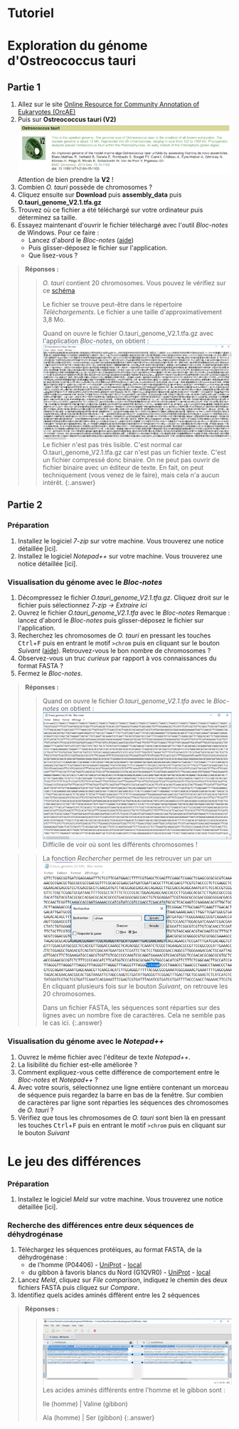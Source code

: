# Tutoriel

# Exploration du génome d'Ostreococcus tauri

## Partie 1

1. Allez sur le site [Online Resource for Community Annotation of Eukaryotes (OrcAE)](http://bioinformatics.psb.ugent.be/orcae/)
1. Puis sur **Ostreococcus tauri (V2)**
    ![](img/tauri_V2.png)
    Attention de bien prendre la **V2** !
1. Combien *O. tauri* possède de chromosomes ?
1. Cliquez ensuite sur **Download** puis **assembly_data** puis **O.tauri_genome_V2.1.tfa.gz**
1. Trouvez où ce fichier a été téléchargé sur votre ordinateur puis déterminez sa taille.
1. Essayez maintenant d'ouvrir le fichier téléchargé avec l'outil *Bloc-notes* de Windows. Pour ce faire :
    - Lancez d'abord le *Bloc-notes* ([aide](img/bloc-notes_cortana.png))
    - Puis glisser-déposez le fichier sur l'application.
    - Que lisez-vous ?

> **Réponses :**
> > *O. tauri* contient 20 chromosomes. Vous pouvez le vérifiez sur ce [schéma](https://bioinformatics.psb.ugent.be/orcae/overview/OsttaV2)
> >
> > Le fichier se trouve peut-être dans le répertoire *Téléchargements*. Le fichier a une taille d'approximativement 3,8 Mo.
> >
> > Quand on ouvre le fichier O.tauri_genome_V2.1.tfa.gz avec l'application *Bloc-notes*, on obtient :
> > ![](img/bloc-notes_O_tauri_gz.png)
> > Le fichier n'est pas très lisible. C'est normal car O.tauri_genome_V2.1.tfa.gz car n'est pas un fichier texte. C'est un fichier compressé donc binaire.
> > On ne peut pas ouvrir de fichier binaire avec un éditeur de texte. En fait, on peut techniquement (vous venez de le faire), mais cela n'a aucun intérêt.
{:.answer}


## Partie 2

### Préparation

1. Installez le logiciel *7-zip* sur votre machine. Vous trouverez une notice détaillée [ici].
1. Installez le logiciel *Notepad++* sur votre machine. Vous trouverez une notice détaillée [ici].


### Visualisation du génome avec le *Bloc-notes*

1. Décompressez le fichier *O.tauri_genome_V2.1.tfa.gz*. Cliquez droit sur le fichier puis sélectionnez *7-zip -> Extraire ici*
1. Ouvrez le fichier *O.tauri_genome_V2.1.tfa* avec le *Bloc-notes*
    Remarque : lancez d'abord le *Bloc-notes* puis glisser-déposez le fichier sur l'application.
1. Recherchez les chromosomes de *O. tauri* en pressant les touches <kbd>Ctrl</kbd>+<kbd>F</kbd> puis en entrant le motif `>chrom` puis en cliquant sur le bouton *Suivant* ([aide](img/recherche_bloc-notes.png)).
    Retrouvez-vous le bon nombre de chromosomes ?
1. Observez-vous un truc *curieux* par rapport à vos connaissances du format FASTA ?
1. Fermez le *Bloc-notes*.

> **Réponses :**
> > Quand on ouvre le fichier *O.tauri_genome_V2.1.tfa* avec le *Bloc-notes* on obtient :
> > ![](img/bloc-notes.png)
> > Difficile de voir où sont les différents chromosomes !

> > La fonction *Rechercher* permet de les retrouver un par un
> > ![](img/bloc-notes_recherche.png)
> > En cliquant plusieurs fois sur le bouton *Suivant*, on retrouve les 20 chromosomes.
> >
> > Dans un fichier FASTA, les séquences sont réparties sur des lignes avec un nombre fixe de caractères. Cela ne semble pas le cas ici.
{:.answer}


### Visualisation du génome avec le *Notepad++*

1. Ouvrez le même fichier avec l'éditeur de texte *Notepad++*.
1. La lisibilité du fichier est-elle améliorée ?
1. Comment expliquez-vous cette différence de comportement entre le *Bloc-notes* et *Notepad++* ?
1. Avec votre souris, sélectionnez une ligne entière contenant un morceau de séquence puis regardez la barre en bas de la fenêtre.
    Sur combien de caractères par ligne sont réparties les séquences des chromosomes de *O. tauri* ?
1. Vérifiez que tous les chromosomes de *O. tauri* sont bien là en pressant les touches <kbd>Ctrl</kbd>+<kbd>F</kbd> puis en entrant le motif `>chrom` puis en cliquant sur le bouton *Suivant*


# Le jeu des différences

### Préparation

1. Installez le logiciel *Meld* sur votre machine. Vous trouverez une notice détaillée [ici].

### Recherche des différences entre deux séquences de déhydrogénase

1. Téléchargez les séquences protéiques, au format FASTA, de la déhydrogénase :
    - de l'homme (P04406) - [UniProt](https://www.uniprot.org/uniprot/P04406) - [local](files/P04406.fasta)
    - du gibbon à favoris blancs du Nord (G1QVR0) -  [UniProt](https://www.uniprot.org/uniprot/G1QVR0) - [local](files/G1QVR0.fasta)
1. Lancez *Meld*, cliquez sur *File comparison*, indiquez le chemin des deux fichiers FASTA puis cliquez sur *Compare*.
1. Identifiez quels acides aminés diffèrent entre les 2 séquences

> **Réponses :**
> > ![](img/meld_dehydrogenase.png)
> > Les acides aminés différents entre l'homme et le gibbon sont :
> >
> > Ile (homme) | Valine (gibbon)
> >
> > Ala (homme) | Ser (gibbon)
{:.answer}
